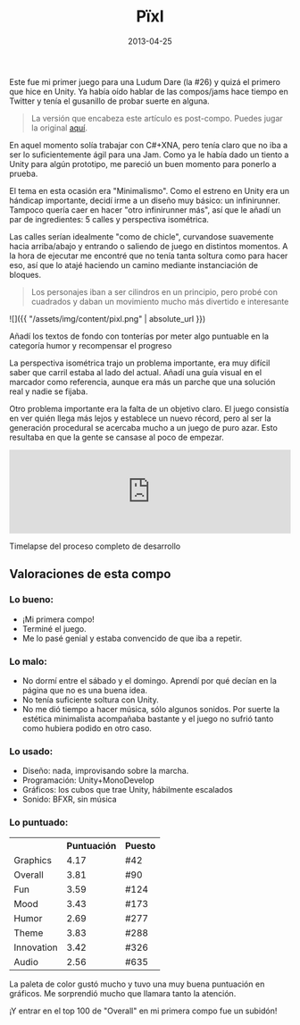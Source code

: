 ﻿---
layout: post
title: Pïxl
date: 2013-04-25
description: Es difícil rodar cuando eres un cuadrado
img: assets/img/cover/pixl.png
embed: assets/embed/pixl/index.html
tags: [LudumDare]
words: 2 minutos
status: published
---

Este fue mi primer juego para una Ludum Dare (la #26) y quizá el primero que hice en Unity. Ya había oído hablar de las compos/jams hace tiempo en Twitter y tenía el gusanillo de probar suerte en alguna.

<blockquote>La versión que encabeza este artículo es post-compo. Puedes jugar la original <a href="http://ludumdare.com/compo/ludum-dare-26/?action=preview&uid=19200">aquí</a>.</blockquote>

En aquel momento solía trabajar con C#+XNA, pero tenía claro que no iba a ser lo suficientemente ágil para una Jam. Como ya le había dado un tiento a Unity para algún prototipo, me pareció un buen momento para ponerlo a prueba.

El tema en esta ocasión era "Minimalismo". Como el estreno en Unity era un hándicap importante, decidí irme a un diseño muy básico: un infinirunner. Tampoco quería caer en hacer "otro infinirunner más", así que le añadí un par de ingredientes: 5 calles y perspectiva isométrica.

Las calles serían idealmente "como de chicle", curvandose suavemente hacia arriba/abajo y entrando o saliendo de juego en distintos momentos. A la hora de ejecutar me encontré que no tenía tanta soltura como para hacer eso, así que lo atajé haciendo un camino mediante instanciación de bloques.

<blockquote>Los personajes iban a ser cilindros en un principio, pero probé con cuadrados y daban un movimiento mucho más divertido e interesante</blockquote>

![]({{ "/assets/img/content/pixl.png" | absolute_url }})
<p class="image-caption">Añadí los textos de fondo con tonterías por meter algo puntuable en la categoría humor y recompensar el progreso</p>

La perspectiva isométrica trajo un problema importante, era muy difícil saber que carril estaba al lado del actual. Añadí una guía visual en el marcador como referencia, aunque era más un parche que una solución real y nadie se fijaba.

Otro problema importante era la falta de un objetivo claro. El juego consistía en ver quién llega más lejos y establece un nuevo récord, pero al ser la generación procedural se acercaba mucho a un juego de puro azar. Esto resultaba en que la gente se cansase al poco de empezar.

<div class="video-container">
  <iframe style="width: 100%;" src="https://www.youtube.com/embed/nY4SEY_VBN8" frameborder="0" gesture="media" allow="encrypted-media" allowfullscreen></iframe>
</div>
<p class="image-caption">Timelapse del proceso completo de desarrollo</p>

## Valoraciones de esta compo

### Lo bueno:
* ¡Mi primera compo!
* ‎Terminé el juego.
* ‎Me lo pasé genial y estaba convencido de que iba a repetir.

### Lo malo:
* No dormí entre el sábado y el domingo. Aprendí por qué decían en la página que no es una buena idea.
* ‎No tenía suficiente soltura con Unity.
* ‎No me dió tiempo a hacer música, sólo algunos sonidos. Por suerte la estética minimalista acompañaba bastante y el juego no sufrió tanto como hubiera podido en otro caso.

### Lo usado:
* Diseño: nada, improvisando sobre la marcha.
* Programación: Unity+MonoDevelop ‎
* Gráficos: los cubos que trae Unity, hábilmente escalados
* Sonido: BFXR, sin música

### Lo puntuado:
<table>
<tr><th></th><th class="cell-center">Puntuación</th><th class="cell-center">Puesto</th></tr>
<tr><td>Graphics	</td><td class="cell-center score">4.17</td><td class="cell-center rank">#42 </td></tr>
<tr><td>Overall		</td><td class="cell-center score">3.81</td><td class="cell-center rank">#90 </td></tr>
<tr><td>Fun			</td><td class="cell-center score">3.59</td><td class="cell-center rank">#124</td></tr>
<tr><td>Mood		</td><td class="cell-center score">3.43</td><td class="cell-center rank">#173</td></tr>
<tr><td>Humor		</td><td class="cell-center score">2.69</td><td class="cell-center rank">#277</td></tr>
<tr><td>Theme		</td><td class="cell-center score">3.83</td><td class="cell-center rank">#288</td></tr>
<tr><td>Innovation	</td><td class="cell-center score">3.42</td><td class="cell-center rank">#326</td></tr>
<tr><td>Audio		</td><td class="cell-center score">2.56</td><td class="cell-center rank">#635</td></tr>
</table>
La paleta de color gustó mucho y tuvo una muy buena puntuación en gráficos. Me sorprendió mucho que llamara tanto la atención.

¡Y entrar en el top 100 de "Overall" en mi primera compo fue un subidón!